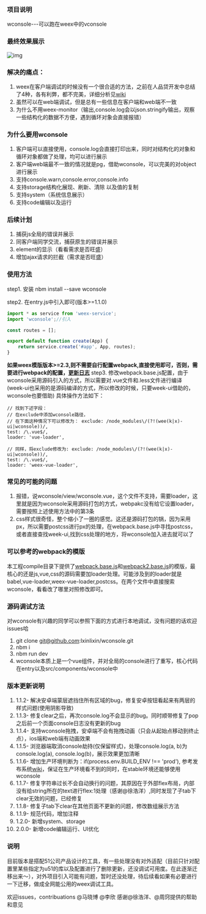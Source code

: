 ### 项目说明
wconsole---可以跑在weex中的vconsole

### 最终效果展示
![img](https://51nbimg.u51.com/3baf675d8f36442a8cc451b13cc07329.gif)

### 解决的痛点：
1. weex在客户端调试的时候没有一个很合适的方法，之前在人品贷开发中总结了4种，各有利弊，都不完美，详细分析见[wiki](http://wiki.51.nb/pages/viewpage.action?pageId=63352230)
2. 虽然可以在web端调试，但是总有一些信息在客户端和web端不一致
3. 为什么不用weex-monitor（输出,console.log会以json.stringify输出，观察一些结构化的数据不方便，遇到循环对象会直接报错）

### 为什么要用wconsole
1. 客户端可以直接使用，console.log会直接打印出来，同时对结构化的对象和循环对象都做了处理，均可以进行展示
2. 客户端web端最不一致的情况就是pg，借助wconsole，可以完美的对object进行展示
3. 支持console.warn,console.error,console.info
4. 支持storage结构化展现、刷新、清除 以及值的复制
5. 支持system（系统信息展示）
6. 支持code编辑以及运行

### 后续计划
1. 捕获js全局的错误并展示
2. 同客户端同学交流，捕获原生的错误并展示
3. element的显示（看看需求是否旺盛）
4. 增加ajax请求的拦截（需求是否旺盛）

### 使用方法
step1. 安装 nbm install --save wconsole

step2. 在entry.js中引入即可(版本>=1.1.0)

```js
import * as service from 'weex-service';
import 'wconsole';//引入

const routes = [];

export default function create(App) {
    return service.create('#app', App, routes);
}
```

**如果weex模版版本>=2.3,则不需要自行配置webpack,直接使用即可，否则，需要进行webpack的配置，[更新日志](http://git.51.nb/html5/fe-template-weex/issues/2)**
step3. 修改webpack.base.js配置，由于wconsole采用源码引入的方式，所以需要对.vue文件和.less文件进行编译(week-ui也采用的是源码编译的方式，所以修改的时候，只要week-ui借助的，wconsole也要借助)
具体操作方法如下：

```
// 找到下述字段：
// 在exclude中添加wconsole路径，
// 在下面这种情况下可以修改为： exclude: /node_modules\/(?!(wee(k|x)-ui|wconsole))/,
test: /\.vue$/,
loader: 'vue-loader',

// 同样，将exclude修改为: exclude: /node_modules\/(?!(wee(k|x)-ui|wconsole))/,
test: /\.vue$/,
loader: 'weex-vue-loader',
```

### 常见的可能的问题
1. 报错，说wconsole/view/wconsole.vue，这个文件不支持，需要loader，这里就是因为wconsole采用源码打包的方式，webpakc没有给它设置loader，需要按照上述使用方法中的第3条
2. css样式很奇怪，整个缩小了一圈的感觉。这还是源码打包的锅，因为采用px，所以需要postcss进行px的处理，在webpack.base.js中寻找postcss，或者直接查找week-ui,找到css处理的地方，将wconsole加入进去就可以了

### 可以参考的webpack的模版
本工程compile目录下提供了[webpack.base.js](./compile/webpack.base.js)和[webpack2.base.js](./compile/webpack2.base.js)的模版，最核心的还是js,vue,css的源码需要加loader处理。可能涉及到的loader就是babel,vue-loader,weex-vue-loader,postcss。在两个文件中直接搜索wconsole，看看改了哪里对照修改即可。

### 源码调试方法
对wconsole有兴趣的同学可以参照下面的方式进行本地调试，没有问题的话欢迎issues哈
1. git clone git@github.com:lxinlixin/wconsole.git
2. nbm i
3. nbm run dev
4. wconsole本质上是一个vue组件，并对全局的console进行了重写，核心代码在entry以及src/components/wconsole中

### 版本更新说明
1. 1.1.2- 解决安卓端蒙层遮挡住所有区域的bug，修复安卓按钮看起来有两层的样式问题(使用阴影导致)
2. 1.1.3- 修复clear之后，再次console.log不会显示的bug。同时顺带修复了pop之后前一个页面console日志没有更新的bug
3. 1.1.4- 支持wconsole拖拽，安卓端不会有拖拽动画（只会从起始点移动到终止点），ios端和web端有动画效果
4. 1.1.5- 浏览器端取消console劫持(仅保留样式)，处理console.log(a, b)为console.log(a), console.log(b)，展示效果更加清晰
5. 1.1.6- 增加生产环境判断为：if(process.env.BUILD_ENV !== 'prod'), 参考发布系统[wiki](http://wiki.51.nb/pages/viewpage.action?pageId=62875118)，保证在生产环境看不到的同时，在stable环境还能够使用wconsole
6. 1.1.7- 修复字符串过长不会自动换行的问题，其原因在于外部flex布局，内部没有给string所在的text进行flex:1处理（感谢@徐浩洋）,同时发现了子tab下clear无效的问题，已经修复
7. 1.1.8- 修复子tab下clear在其他页面不更新的问题，修改数组展示方法
8. 1.1.9- 规范代码，增加注释
9. 1.2.0- 新增system、storage
10. 2.0.0- 新增code编辑运行、UI优化


### 说明

目前版本是搭配51公司产品设计的工具，有一些处理没有对外适配（目前只针对配置里某些指定为u51的库以及配置进行了删除更新，还没调试可用度。在此逐渐迁移出来～），对外项目引入可能有问题，暂时还没处理，待后续看如果有必要进行一下迁移，做成全网能公用的weex调试工具。

欢迎issues，contribuations @马晓博 @李欣 感谢@徐浩洋、@周窍提供的帮助和意见